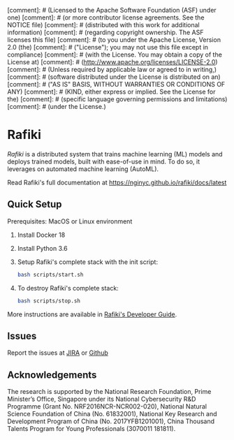 [comment]: # (Licensed to the Apache Software Foundation (ASF) under one)
[comment]: # (or more contributor license agreements.  See the NOTICE file)
[comment]: # (distributed with this work for additional information)
[comment]: # (regarding copyright ownership.  The ASF licenses this file)
[comment]: # (to you under the Apache License, Version 2.0 (the)
[comment]: # ("License"); you may not use this file except in compliance)
[comment]: # (with the License.  You may obtain a copy of the License at)
[comment]: # (http://www.apache.org/licenses/LICENSE-2.0)
[comment]: # (Unless required by applicable law or agreed to in writing,)
[comment]: # (software distributed under the License is distributed on an)
[comment]: # ("AS IS" BASIS, WITHOUT WARRANTIES OR CONDITIONS OF ANY)
[comment]: # (KIND, either express or implied.  See the License for the)
[comment]: # (specific language governing permissions and limitations)
[comment]: # (under the License.)

# Rafiki

*Rafiki* is a distributed system that trains machine learning (ML) models and deploys trained models, built with ease-of-use in mind. To do so, it leverages on automated machine learning (AutoML).

Read Rafiki's full documentation at https://nginyc.github.io/rafiki/docs/latest

## Quick Setup

Prerequisites: MacOS or Linux environment

1. Install Docker 18

2. Install Python 3.6

3. Setup Rafiki's complete stack with the init script:

    ```sh
    bash scripts/start.sh
    ```

4. To destroy Rafiki's complete stack:

    ```sh
    bash scripts/stop.sh
    ```

More instructions are available in [Rafiki's Developer Guide](https://nginyc.github.io/rafiki/docs/latest/docs/src/dev).


## Issues

Report the issues at [JIRA](https://issues.apache.org/jira/browse/SINGA) or [Github](https://github.com/nginyc/rafiki/issues)


## Acknowledgements

The research is supported by the National Research Foundation, Prime Minister’s Office, Singapore under its National Cybersecurity R\&D Programme (Grant No. NRF2016NCR-NCR002-020), National Natural Science Foundation of China (No. 61832001), National Key Research and Development Program of China  (No. 2017YFB1201001), China Thousand Talents Program for Young Professionals (3070011 181811).
